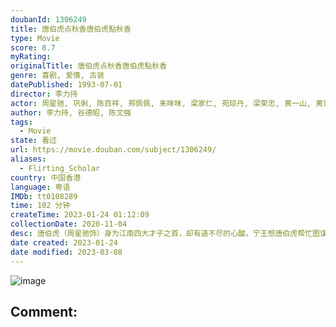 ```yaml
---
doubanId: 1306249
title: 唐伯虎点秋香唐伯虎點秋香
type: Movie
score: 8.7
myRating: 
originalTitle: 唐伯虎点秋香唐伯虎點秋香
genre: 喜剧, 爱情, 古装
datePublished: 1993-07-01
director: 李力持
actor: 周星驰, 巩俐, 陈百祥, 郑佩佩, 朱咪咪, 梁家仁, 苑琼丹, 梁荣忠, 黄一山, 黄霑, 吴镇宇, 刘家辉, 蓝洁瑛, 谷德昭, 陈辉虹, 李健仁, 宣萱, 温翠苹, 朱铁和, 平田广明, 刘小芸, 李绮霞, 何英伟, 曾健明, 黎彼得, 黄凤琼, 王伟梁, 贾天怡, 姜皓文, 陈家碧, 林威, 李家声, 刘锡贤
author: 李力持, 谷德昭, 陈文强
tags:
  - Movie
state: 看过
url: https://movie.douban.com/subject/1306249/
aliases:
  - Flirting_Scholar
country: 中国香港
language: 粤语
IMDb: tt0108289
time: 102 分钟
createTime: 2023-01-24 01:12:09
collectionDate: 2020-11-04
desc: 唐伯虎（周星驰饰）身为江南四大才子之首，却有道不尽的心酸。宁王想唐伯虎帮忙图谋作反，唐伯虎只好用内功改变脉象，令众人都相信他命不久矣。母亲埋怨他不应该把功夫暴露，因为他们家族一直被当年的仇人追杀。唐...
date created: 2023-01-24
date modified: 2023-03-08
---
```


![image](p2357915564.jpg)

Comment:
---
